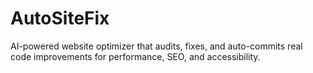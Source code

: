 # AutoSiteFix
AI-powered website optimizer that audits, fixes, and auto-commits real code improvements for performance, SEO, and accessibility.
